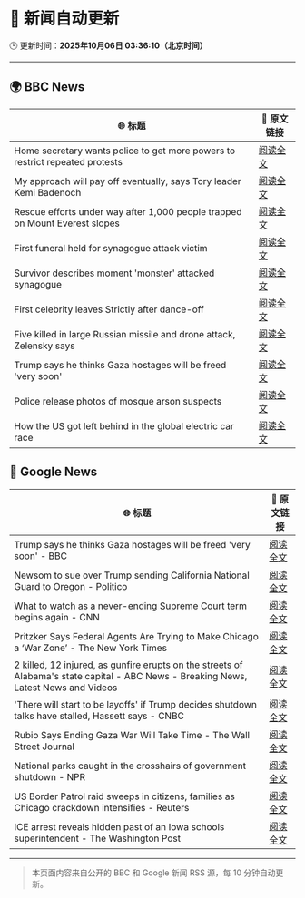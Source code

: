 # 🧠 新闻自动更新

🕒 更新时间：**2025年10月06日 03:36:10（北京时间）**

---

## 🌍 BBC News

| 🌐 标题 | 🔗 原文链接 |
|--------|-------------|
| Home secretary wants police to get more powers to restrict repeated protests | [阅读全文](https://www.bbc.com/news/articles/c24rmdngrrjo?at_medium=RSS&at_campaign=rss) |
| My approach will pay off eventually, says Tory leader Kemi Badenoch | [阅读全文](https://www.bbc.com/news/articles/c1l81766g2qo?at_medium=RSS&at_campaign=rss) |
| Rescue efforts under way after 1,000 people trapped on Mount Everest slopes | [阅读全文](https://www.bbc.com/news/articles/cj4ykkgxqwko?at_medium=RSS&at_campaign=rss) |
| First funeral held for synagogue attack victim | [阅读全文](https://www.bbc.com/news/articles/cx2r51x17jpo?at_medium=RSS&at_campaign=rss) |
| Survivor describes moment 'monster' attacked synagogue | [阅读全文](https://www.bbc.com/news/articles/cly05lekyrvo?at_medium=RSS&at_campaign=rss) |
| First celebrity leaves Strictly after dance-off | [阅读全文](https://www.bbc.com/news/articles/c20zeyynnrgo?at_medium=RSS&at_campaign=rss) |
| Five killed in large Russian missile and drone attack, Zelensky says | [阅读全文](https://www.bbc.com/news/articles/czjvlgzmp4wo?at_medium=RSS&at_campaign=rss) |
| Trump says he thinks Gaza hostages will be freed 'very soon' | [阅读全文](https://www.bbc.com/news/articles/cj3y6g43248o?at_medium=RSS&at_campaign=rss) |
| Police release photos of mosque arson suspects | [阅读全文](https://www.bbc.com/news/articles/cm2dglp43xmo?at_medium=RSS&at_campaign=rss) |
| How the US got left behind in the global electric car race | [阅读全文](https://www.bbc.com/news/articles/c8ex2l58en4o?at_medium=RSS&at_campaign=rss) |

## 📰 Google News

| 🌐 标题 | 🔗 原文链接 |
|--------|-------------|
| Trump says he thinks Gaza hostages will be freed 'very soon' - BBC | [阅读全文](https://news.google.com/rss/articles/CBMiWkFVX3lxTFBmMXJtSVpIYU1OS3Atc2lnT0lUSm83UFRTMDdwQ3pFWmxyZkhiMGRGRFBFQUEyeTI4WnQ2TEUxeURLeVhTV1NydXJnSWU3NENxdi1mMEFLU2VSZ9IBX0FVX3lxTE5MeUk0cXd4X3J4TWtZbk90Z2RUenFIc19jS1ZzeWJZV2stODRKV2xDMXZiUFZYM3B4dWNYaTdwdmFtbGdxMWk3alVJYjRHYjd1TlgwZ21LZExTSEZOdy1N?oc=5) |
| Newsom to sue over Trump sending California National Guard to Oregon - Politico | [阅读全文](https://news.google.com/rss/articles/CBMioAFBVV95cUxNS25qME1oZ29vWUFtVUVzWkt6REgyNHlUOVdVZGptbm9iX2ZyUFNqYmZiRjh4b0JHcTRrRnVrUFN6RWlRMC15MkJUa0Y0NDc1QkJwcDFZdkhhZzE4c09aUHI3UDF1SW9Zek1ha2lYOEtHUlBtYlg1YVFHT01sa21XeWI2dkdvc3BEOEZSVkpWTmZIRVRwNmdXWGc5LTFCd2Uz?oc=5) |
| What to watch as a never-ending Supreme Court term begins again - CNN | [阅读全文](https://news.google.com/rss/articles/CBMipgFBVV95cUxQcWJ0UG1ycml4QjhnWGpBMHNnbU16SHhhV2s1ckV6YmV5cFAyLXBqVF9EYjJpaE9SZWxzSmxnaW90S3M5Zm5wRkNVTXpJRnVBa0ZfQTk4cHlSRHdfcmY5czNhZmZyRmcxWGVqUWk5ZWdLdFg4bjJFdzhlWWlnUGhLYXhCS1g4MEFOOHh4UmRqRTRGOHU2YVdUSk5mZkhldVBJdDVla0tR?oc=5) |
| Pritzker Says Federal Agents Are Trying to Make Chicago a ‘War Zone’ - The New York Times | [阅读全文](https://news.google.com/rss/articles/CBMihwFBVV95cUxPRVJvY3p4eFpvYnJ0SFU4R09IZkktLVRVVEszUEZXSW1vZXFwWlFTZVcxYlNRb2MwU0Y4NFFTZ0N0RVVrU3hBRDJjUWUyanVndGFtLVowSDFoSkRGaWZMY3A2aXNCNWZNN0xoZHFUNm5MakphelI0TUJhdjlab1JRSjNGclk0cFU?oc=5) |
| 2 killed, 12 injured, as gunfire erupts on the streets of Alabama's state capital - ABC News - Breaking News, Latest News and Videos | [阅读全文](https://news.google.com/rss/articles/CBMinAFBVV95cUxOTDg3c2ctcU14QnVvcFNiWEtzVWhfSFAza2wyd0ZlZVl3LVNxWXM5M0ladFZ3RzFCb2RWd0F2cmNWUmlVcE1OWGctN252T2Rxc0JrdERTQWxXekppVXo5Wmhvel9iRGQ1dGZ4ZnFHbWhha3ZoWlVlaFZlLTVPU1ZMaTF0Y1RZYzZZTXFsUkRiZXByVkRTd2NveFVVdUnSAaIBQVVfeXFMUERxYlEzbjZzVzVSX09CTFNHWmZ2WE9HMmd4VW14SjlWUm83eXlxSXE2eXprTll3ejZfZGVjYzducHlLWHFZeUpOdFhwODZ6cDBHLWM2TDhvTm96dlY2VldnN1ZkYllQU3BydzRVcC1HdWVxMlpQUXhaa3JIM0o3dlptaXdIX181ckp4Tkd0UTFhYTRnYWNoOUxrME9FT01SVktR?oc=5) |
| 'There will start to be layoffs' if Trump decides shutdown talks have stalled, Hassett says - CNBC | [阅读全文](https://news.google.com/rss/articles/CBMijgFBVV95cUxOa04yb19aMGpJbmxkc2lpenFjZmdMNTlmekVpblJGSjdPMmJaREtfYTNQLWlaaFRlbHY2cGpnck81SDBiZllXakhMVUt5UzZkVjRfbGxkdjFZcXI5YjZ0aUZ1cURfODZUazgwVFppTGhOX2VuQjNmRXU5eGV6bVhBUmszRnR0ZVJLc1UyMVVR0gGTAUFVX3lxTE1Ea2g1bDdtbDZZb21vOWduVU4wYU9qS2ZobzZjU1BmLTF2TVJLUUR6RWdxWVlEZ200NWdCR1gyb2Z0RUJyOXZRanY2VklHRFB6SHlub0Fabk8zUGFvSDRKeUw3X0IyejhoejJsS3ZvZEtxSm5jME1ITmY3ZWZkZC1YNnJ0RWs4RFhtTU1uZ2NGTHFWZw?oc=5) |
| Rubio Says Ending Gaza War Will Take Time - The Wall Street Journal | [阅读全文](https://news.google.com/rss/articles/CBMiqwFBVV95cUxPdnJGME5saUZIQjJ1SHdNWERnMkEwZFlodjJ3bC1iMFpLWk5qdXFFNklIZmlKYkdZUDZERnUyS3Fnam90TXhjbGFLNGRkNXVzMWZTcXFLeWlYOU5ZelNtRHlrclpXRVgzbGdjVjhsd3VGWWFUbnBTaVJxdk1UY2RXYWU3ek9HWkUxT280eWZvaFRxMzViWkdGbzE0RDZ5TWdjWEJiTXZpNXlNQ28?oc=5) |
| National parks caught in the crosshairs of government shutdown - NPR | [阅读全文](https://news.google.com/rss/articles/CBMihgFBVV95cUxQTm0yQWhFVFVsT3dtWHpNU1Qtem5BTXhOekxISlRDbkRrU3RXRFVRWEo0OWRJcnVKeGNkYVRrNGw0ZFFod3BTZjhSdk45Zy1vMDEtVDN0ODBvY3BiSG14cWUwNTN1ZHpUZEtNZVMtZ29ZRGNNQjVVSUdoR2Y2bXc0ZWcyMndVQQ?oc=5) |
| US Border Patrol raid sweeps in citizens, families as Chicago crackdown intensifies - Reuters | [阅读全文](https://news.google.com/rss/articles/CBMivgFBVV95cUxPckxoUE53Z29JR1JoX3QwN1dvZzNWNER6TVdpY2tLa002NEZ1TjctcGhpOUlKcGVMMi03OXpHNHdRZm1GM3FZaHZaOGdhWTZYdFVpNFFMUFB4WUc0UmtfelJqa2ZLMzM3Q19vSU5UQXhEbzdGNzFiV0dEYVk5b0tObWdsUUI3VUVxZDZEamE0eC14dkdheTkzR0JsbndaVWVmWEhQc2ctWXJPNGtNSC1IamZybk5Cb2ZSdWxCeVhn?oc=5) |
| ICE arrest reveals hidden past of an Iowa schools superintendent - The Washington Post | [阅读全文](https://news.google.com/rss/articles/CBMikwFBVV95cUxNRE9fa2ozbW9XZHMyVDhhMy1sMW91R1VwWWNsUWJORzZrY3paeExORXhabmljMkJVeTZRSnJwbGJieWIyOUNLN1JiZmZSaG5zek9kQi1wdFlnbzU0d25scDRsR2VxalJSZm5aU20wUC1rZGR0Q3J6a09MMVlrSEVtYmkxZXBiOGpfdWY4N2FTaW9nR0E?oc=5) |

---
> 本页面内容来自公开的 BBC 和 Google 新闻 RSS 源，每 10 分钟自动更新。